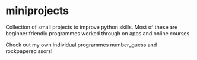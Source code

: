 # miniprojects
Collection of small projects to improve python skills.
Most of these are beginner friendly programmes worked through on apps and online courses.

Check out my own individual programmes number_guess and rockpaperscissors!
